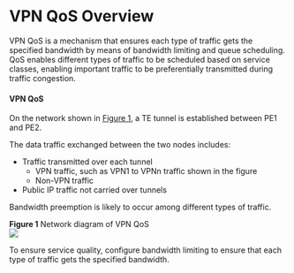 VPN QoS Overview
================

VPN QoS is a mechanism that ensures each type of traffic gets the specified bandwidth by means of bandwidth limiting and queue scheduling. QoS enables different types of traffic to be scheduled based on service classes, enabling important traffic to be preferentially transmitted during traffic congestion.

#### VPN QoS

On the network shown in [Figure 1](#EN-US_CONCEPT_0172371704__fig_dc_vrp_vpn-qos_cfg_0002), a TE tunnel is established between PE1 and PE2.

The data traffic exchanged between the two nodes includes:

* Traffic transmitted over each tunnel
  + VPN traffic, such as VPN1 to VPNn traffic shown in the figure
  + Non-VPN traffic
* Public IP traffic not carried over tunnels

Bandwidth preemption is likely to occur among different types of traffic.

**Figure 1** Network diagram of VPN QoS  
![](images/fig_dc_vrp_vpn-qos_cfg_000201.png)

To ensure service quality, configure bandwidth limiting to ensure that each type of traffic gets the specified bandwidth.